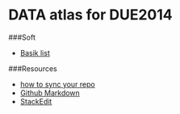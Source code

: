 DATA atlas for DUE2014
==================

###Soft
- [Basik list](https://github.com/Casyfill/Data_atlas_DUE2014/blob/master/Resources.md)

###Resources
- [how to sync your repo](http://www.youtube.com/watch?v=bTaFAqJ6bjE)
- [Github Markdown](https://help.github.com/articles/github-flavored-markdown/)
- [StackEdit](https://stackedit.io/)
